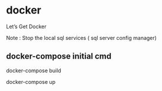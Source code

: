 
# docker

Let’s Get Docker

Note : Stop the local sql services ( sql server config manager)


## docker-compose initial cmd
docker-compose build 

docker-compose up



  
